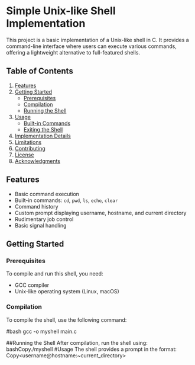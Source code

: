 # Simple Unix-like Shell Implementation

This project is a basic implementation of a Unix-like shell in C. It provides a command-line interface where users can execute various commands, offering a lightweight alternative to full-featured shells.

## Table of Contents
1. [Features](#features)
2. [Getting Started](#getting-started)
   - [Prerequisites](#prerequisites)
   - [Compilation](#compilation)
   - [Running the Shell](#running-the-shell)
3. [Usage](#usage)
   - [Built-in Commands](#built-in-commands)
   - [Exiting the Shell](#exiting-the-shell)
4. [Implementation Details](#implementation-details)
5. [Limitations](#limitations)
6. [Contributing](#contributing)
7. [License](#license)
8. [Acknowledgments](#acknowledgments)

## Features

- Basic command execution
- Built-in commands: `cd`, `pwd`, `ls`, `echo`, `clear`
- Command history
- Custom prompt displaying username, hostname, and current directory
- Rudimentary job control
- Basic signal handling

## Getting Started

### Prerequisites

To compile and run this shell, you need:

- GCC compiler
- Unix-like operating system (Linux, macOS)

### Compilation

To compile the shell, use the following command:

#bash
gcc -o myshell main.c


##Running the Shell
After compilation, run the shell using:
bashCopy./myshell
#Usage
The shell provides a prompt in the format:
Copy<username@hostname:~current_directory>
